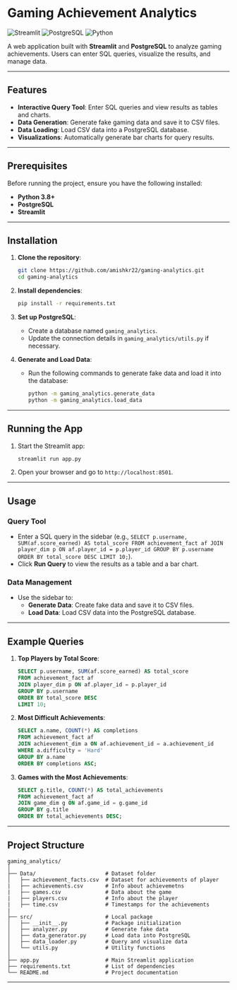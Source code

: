 # Gaming Achievement Analytics

![Streamlit](https://img.shields.io/badge/Streamlit-FF4B4B?style=for-the-badge&logo=Streamlit&logoColor=white)
![PostgreSQL](https://img.shields.io/badge/PostgreSQL-316192?style=for-the-badge&logo=postgresql&logoColor=white)
![Python](https://img.shields.io/badge/Python-3776AB?style=for-the-badge&logo=python&logoColor=white)

A web application built with **Streamlit** and **PostgreSQL** to analyze gaming achievements. Users can enter SQL queries, visualize the results, and manage data.

---

## Features

- **Interactive Query Tool**: Enter SQL queries and view results as tables and charts.
- **Data Generation**: Generate fake gaming data and save it to CSV files.
- **Data Loading**: Load CSV data into a PostgreSQL database.
- **Visualizations**: Automatically generate bar charts for query results.

---

## Prerequisites

Before running the project, ensure you have the following installed:

- **Python 3.8+**
- **PostgreSQL**
- **Streamlit**

---

## Installation

1. **Clone the repository**:
   ```bash
   git clone https://github.com/amishkr22/gaming-analytics.git
   cd gaming-analytics
   ```

2. **Install dependencies**:
   ```bash
   pip install -r requirements.txt
   ```

3. **Set up PostgreSQL**:
   - Create a database named `gaming_analytics`.
   - Update the connection details in `gaming_analytics/utils.py` if necessary.

4. **Generate and Load Data**:
   - Run the following commands to generate fake data and load it into the database:
     ```bash
     python -m gaming_analytics.generate_data
     python -m gaming_analytics.load_data
     ```

---

## Running the App

1. Start the Streamlit app:
   ```bash
   streamlit run app.py
   ```

2. Open your browser and go to `http://localhost:8501`.

---

## Usage

### Query Tool
- Enter a SQL query in the sidebar (e.g., `SELECT p.username, SUM(af.score_earned) AS total_score FROM achievement_fact af JOIN player_dim p ON af.player_id = p.player_id GROUP BY p.username ORDER BY total_score DESC LIMIT 10;`).
- Click **Run Query** to view the results as a table and a bar chart.

### Data Management
- Use the sidebar to:
  - **Generate Data**: Create fake data and save it to CSV files.
  - **Load Data**: Load CSV data into the PostgreSQL database.

---

## Example Queries

1. **Top Players by Total Score**:
   ```sql
   SELECT p.username, SUM(af.score_earned) AS total_score
   FROM achievement_fact af
   JOIN player_dim p ON af.player_id = p.player_id
   GROUP BY p.username
   ORDER BY total_score DESC
   LIMIT 10;
   ```

2. **Most Difficult Achievements**:
   ```sql
   SELECT a.name, COUNT(*) AS completions
   FROM achievement_fact af
   JOIN achievement_dim a ON af.achievement_id = a.achievement_id
   WHERE a.difficulty = 'Hard'
   GROUP BY a.name
   ORDER BY completions ASC;
   ```

3. **Games with the Most Achievements**:
   ```sql
   SELECT g.title, COUNT(*) AS total_achievements
   FROM achievement_fact af
   JOIN game_dim g ON af.game_id = g.game_id
   GROUP BY g.title
   ORDER BY total_achievements DESC;
   ```

---

## Project Structure

```
gaming_analytics/
│
├── Data/                      # Dataset folder
│   ├── achievement_facts.csv  # Dataset for achievements of player
|   ├── achievements.csv       # Info about achievemetns
|   ├── games.csv              # Data about the game
|   ├── players.csv            # Info about the player
|   ├── time.csv               # Timestamps for the achievements
|    
├── src/                       # Local package
│   ├── __init__.py            # Package initialization
│   ├── analyzer.py            # Generate fake data
│   ├── data_generator.py      # Load data into PostgreSQL
│   ├── data_loader.py         # Query and visualize data
│   └── utils.py               # Utility functions
│
├── app.py                     # Main Streamlit application
├── requirements.txt           # List of dependencies
└── README.md                  # Project documentation
```

---